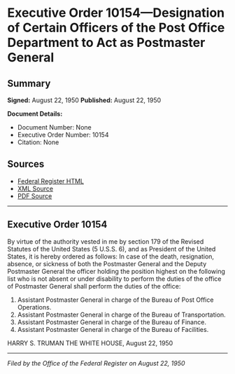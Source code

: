 # Executive Order 10154—Designation of Certain Officers of the Post Office Department to Act as Postmaster General

## Summary

**Signed:** August 22, 1950
**Published:** August 22, 1950

**Document Details:**
- Document Number: None
- Executive Order Number: 10154
- Citation: None

## Sources
- [Federal Register HTML](https://www.presidency.ucsb.edu/documents/executive-order-10154-designation-certain-officers-the-post-office-department-act)
- [XML Source](None)
- [PDF Source](None)

---

## Executive Order 10154

By virtue of the authority vested in me by section 179 of the Revised Statutes of the United States (5 U.S.S. 6), and as President of the United States, it is hereby ordered as follows:
In case of the death, resignation, absence, or sickness of both the Postmaster General and the Deputy Postmaster General the officer holding the position highest on the following list who is not absent or under disability to perform the duties of the office of Postmaster General shall perform the duties of the office:
1. Assistant Postmaster General in charge of the Bureau of Post Office Operations.
2. Assistant Postmaster General in charge of the Bureau of Transportation.
3. Assistant Postmaster General in charge of the Bureau of Finance.
4. Assistant Postmaster General in charge of the Bureau of Facilities.

HARRY S. TRUMAN
THE WHITE HOUSE,
August 22, 1950

---

*Filed by the Office of the Federal Register on August 22, 1950*
